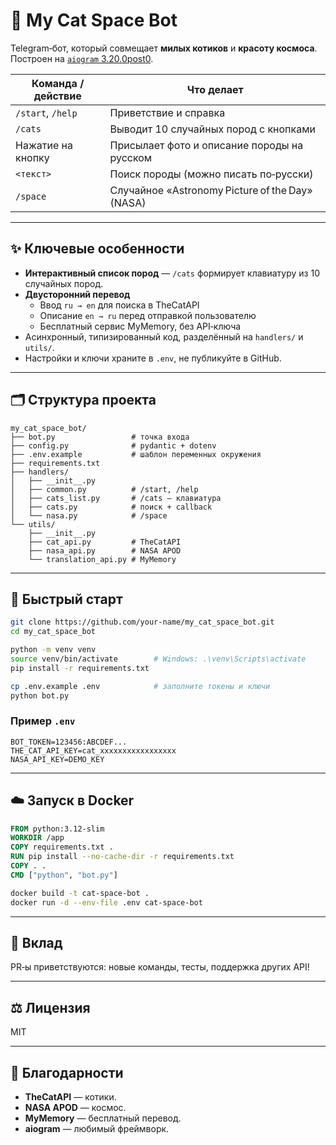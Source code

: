 # 🐾 My Cat Space Bot

Telegram‑бот, который совмещает **милых котиков** и **красоту космоса**.  
Построен на [`aiogram` 3.20.0post0](https://docs.aiogram.dev/en/latest/).

| Команда / действие | Что делает |
|--------------------|-----------|
| `/start`, `/help`  | Приветствие и справка |
| `/cats`            | Выводит 10 случайных пород с кнопками |
| Нажатие на кнопку  | Присылает фото и описание породы на русском |
| `<текст>`          | Поиск породы (можно писать по‑русски) |
| `/space`           | Случайное «Astronomy Picture of the Day» (NASA) |

---

## ✨ Ключевые особенности

* **Интерактивный список пород** — `/cats` формирует клавиатуру из 10 случайных пород.  
* **Двусторонний перевод**  
  * Ввод `ru → en` для поиска в TheCatAPI  
  * Описание `en → ru` перед отправкой пользователю  
  * Бесплатный сервис MyMemory, без API‑ключа  
* Асинхронный, типизированный код, разделённый на `handlers/` и `utils/`.  
* Настройки и ключи храните в `.env`, не публикуйте в GitHub.

---

## 🗂 Структура проекта

```text
my_cat_space_bot/
├── bot.py                 # точка входа
├── config.py              # pydantic + dotenv
├── .env.example           # шаблон переменных окружения
├── requirements.txt
├── handlers/
│   ├── __init__.py
│   ├── common.py          # /start, /help
│   ├── cats_list.py       # /cats – клавиатура
│   ├── cats.py            # поиск + callback
│   └── nasa.py            # /space
└── utils/
    ├── __init__.py
    ├── cat_api.py         # TheCatAPI
    ├── nasa_api.py        # NASA APOD
    └── translation_api.py # MyMemory
```

---

## 🚀 Быстрый старт

```bash
git clone https://github.com/your-name/my_cat_space_bot.git
cd my_cat_space_bot

python -m venv venv
source venv/bin/activate        # Windows: .\venv\Scripts\activate
pip install -r requirements.txt

cp .env.example .env            # заполните токены и ключи
python bot.py
```

### Пример `.env`

```dotenv
BOT_TOKEN=123456:ABCDEF...
THE_CAT_API_KEY=cat_xxxxxxxxxxxxxxxxx
NASA_API_KEY=DEMO_KEY
```

---

## ☁️ Запуск в Docker

```dockerfile
FROM python:3.12-slim
WORKDIR /app
COPY requirements.txt .
RUN pip install --no-cache-dir -r requirements.txt
COPY . .
CMD ["python", "bot.py"]
```

```bash
docker build -t cat-space-bot .
docker run -d --env-file .env cat-space-bot
```

---

## 🤝 Вклад

PR‑ы приветствуются: новые команды, тесты, поддержка других API!

---

## ⚖️ Лицензия

MIT

---

## 🙏 Благодарности

* **TheCatAPI** — котики.  
* **NASA APOD** — космос.  
* **MyMemory** — бесплатный перевод.  
* **aiogram** — любимый фреймворк.
